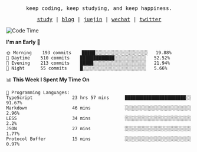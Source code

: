 <p align="center">
  <samp>
    <span>keep coding, keep studying, and keep happiness.</span>
  </samp>
</p>

<p align="center">
  <samp>
    <a href="https://github.com/ouduidui/fe-study">study</a> |
    <a href="https://deweyou.me">blog</a>  |
    <a href="https://juejin.cn/user/4309700183594366">juejin</a> |
    <a href="https://user-images.githubusercontent.com/54696834/165071004-6509e3f2-90c3-448c-9d92-3da42b0c2021.jpeg">wechat</a> |
    <a href="https://twitter.com/ouduidui">twitter</a>
  </samp>
</p>

<!--START_SECTION:waka-->
![Code Time](http://img.shields.io/badge/Code%20Time-1%2C972%20hrs%203%20mins-blue)

**I'm an Early 🐤** 

```text
🌞 Morning    193 commits    █████░░░░░░░░░░░░░░░░░░░░   19.88% 
🌆 Daytime    510 commits    █████████████░░░░░░░░░░░░   52.52% 
🌃 Evening    213 commits    █████░░░░░░░░░░░░░░░░░░░░   21.94% 
🌙 Night      55 commits     █░░░░░░░░░░░░░░░░░░░░░░░░   5.66%

```


📊 **This Week I Spent My Time On** 

```text
💬 Programming Languages: 
TypeScript               23 hrs 57 mins      ███████████████████████░░   91.67% 
Markdown                 46 mins             ░░░░░░░░░░░░░░░░░░░░░░░░░   2.96% 
LESS                     34 mins             ░░░░░░░░░░░░░░░░░░░░░░░░░   2.2% 
JSON                     27 mins             ░░░░░░░░░░░░░░░░░░░░░░░░░   1.77% 
Protocol Buffer          15 mins             ░░░░░░░░░░░░░░░░░░░░░░░░░   0.97%

```


<!--END_SECTION:waka-->
